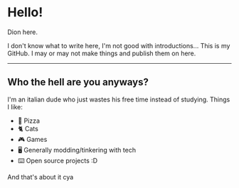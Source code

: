 # Hello!
Dion here.

I don't know what to write here, I'm not good with introductions...
This is my GitHub. I may or may not make things and publish them on here.
***
## Who the hell are you anyways?
I'm an italian dude who just wastes his free time instead of studying.
Things I like:
 * 🍕 Pizza
 * 🐈 Cats
 * 🎮 Games
 * 🖥️ Generally modding/tinkering with tech
 * ⌨️ Open source projects :D

And that's about it cya

